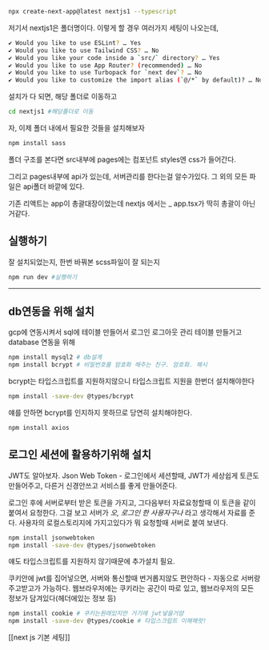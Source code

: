 ```sh
npx create-next-app@latest nextjs1 --typescript
```

저기서 nextjs1은 폴더명이다.
이렇게 할 경우 여러가지 세팅이 나오는데,

```sh
✔ Would you like to use ESLint? … Yes
✔ Would you like to use Tailwind CSS? … No
✔ Would you like your code inside a `src/` directory? … Yes
✔ Would you like to use App Router? (recommended) … No
✔ Would you like to use Turbopack for `next dev`? … No
✔ Would you like to customize the import alias (`@/*` by default)? … No
```

설치가 다 되면, 해당 폴더로 이동하고

```sh
cd nextjs1 #해당폴더로 이동
```



자, 이제 폴더 내에서 필요한 것들을 설치해보자

```sh
npm install sass
```

폴더 구조를 본다면
src내부에 pages에는 컴포넌트
styles엔 css가 들어간다.

그리고 pages내부에 api가 있는데, 서버관리를 한다는걸 알수가있다. 그 외의 모든 파일은 api폴더 바깥에 있다.



 기존 리액트는 app이 총괄대장이었는데 nextjs 에서는 _ app.tsx가  딱히 총괄이 아닌거같다.


## 실행하기

잘 설치되었는지, 한번 바꿔본 scss파일이 잘 되는지 

```sh
npm run dev #실행하기
```


---


## db연동을 위해 설치

gcp에 연동시켜서 sql에 테이블 만들어서
로그인 로그아웃 관리 테이블 만들거고
database 연동을 위해 

```sh
npm install mysql2 # db설계
npm install bcrypt # 비밀번호를 암호화 해주는 친구. 암호화. 해시
```

bcrypt는 타입스크립트를 지원하지않으니 타입스크립트 지원을 한번더 설치해야한다

```sh
npm install -save-dev @types/bcrypt
```

얘를 안하면 bcrypt를 인지하지 못하므로 당연히 설치해야한다.



```sh
npm install axios
```


## 로그인 세션에 활용하기위해 설치

JWT도 알아보자. Json Web Token - 로그인에서 세션할때, JWT가 세상쉽게 토큰도 만들어주고, 다른거 신경안쓰고 서비스를 좋게 만들어준다. 

로그인 후에 서버로부터 받은 토큰을 가지고, 그다음부터 자료요청할때 이 토큰을 같이 붙여서 요청한다. 그걸 보고 서버가 *오, 로그인 한 사용자구나* 라고 생각해서 자료를 준다. 사용자의 로컬스토리지에 가지고있다가 뭐 요청할때 서버로 붙여 보낸다.


```sh
npm install jsonwebtoken
npm install -save-dev @types/jsonwebtoken
```

얘도 타입스크립트를 지원하지 않기때문에 추가설치 필요.



쿠키안에 jwt를 집어넣으면, 서버와 통신할때 번거롭지않도 편안하다 - 자동으로 서버랑 주고받고가 가능하다.
웹브라우저에는 쿠키라는 공간이 따로 있고, 웹브라우저의 모든 정보가 담겨있다(헤더에있는 정보 등)

```sh
npm install cookie # 쿠키는원래있지만 거기에 jwt넣을거얌
npm install -save-dev @types/cookie # 타입스크립트 이해해랏!
```



[[next js 기본 세팅]]